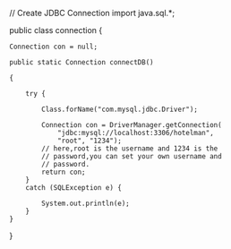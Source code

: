 // Create JDBC Connection
import java.sql.*;

public class connection {

	Connection con = null;

	public static Connection connectDB()

	{

		try {

			Class.forName("com.mysql.jdbc.Driver");

			Connection con = DriverManager.getConnection(
				"jdbc:mysql://localhost:3306/hotelman",
				"root", "1234");
			// here,root is the username and 1234 is the
			// password,you can set your own username and
			// password.
			return con;
		}
		catch (SQLException e) {

			System.out.println(e);
		}
	}
}
